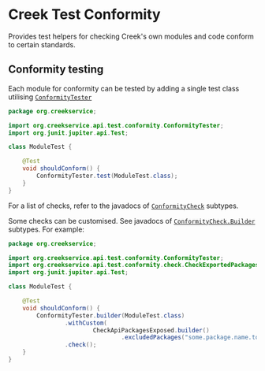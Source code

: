 # Creek Test Conformity

Provides test helpers for checking Creek's own modules and code conform to certain standards.

## Conformity testing

Each module for conformity can be tested by adding a single test class utilising [`ConformityTester`][1]

```java
package org.creekservice;

import org.creekservice.api.test.conformity.ConformityTester;
import org.junit.jupiter.api.Test;

class ModuleTest {

    @Test
    void shouldConform() {
        ConformityTester.test(ModuleTest.class);
    }
}
```

For a list of checks, refer to the javadocs of [`ConformityCheck`][2] subtypes.

Some checks can be customised. See javadocs of [`ConformityCheck.Builder`][2] subtypes. For example:

```java
package org.creekservice;

import org.creekservice.api.test.conformity.ConformityTester;
import org.creekservice.api.test.conformity.check.CheckExportedPackages;
import org.junit.jupiter.api.Test;

class ModuleTest {

    @Test
    void shouldConform() {
        ConformityTester.builder(ModuleTest.class)
                .withCustom(
                        CheckApiPackagesExposed.builder()
                                .excludedPackages("some.package.name.to.exclude.*"))
                .check();
    }
}
```

[1]: src/main/java/org/creekservice/api/test/conformity/ConformityTester.java
[2]: src/main/java/org/creekservice/api/test/conformity/check/ConformityCheck.java